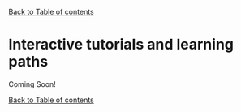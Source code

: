 [Back to Table of contents](../documentation.md)


# Interactive tutorials and learning paths

Coming Soon!


[Back to Table of contents](../documentation.md)

